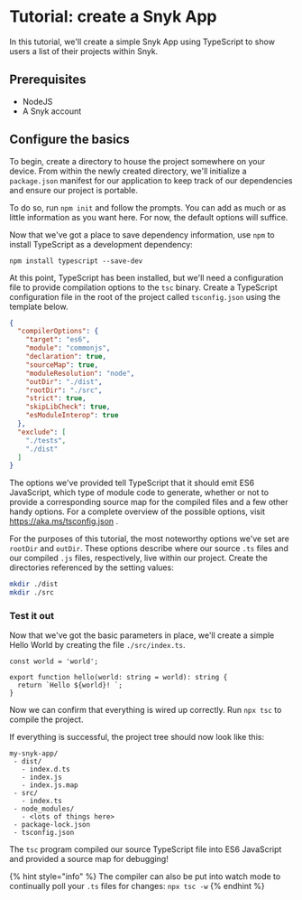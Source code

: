 # Tutorial: create a Snyk App

In this tutorial, we'll create a simple Snyk App using TypeScript to show users a list of their projects within Snyk.

## Prerequisites

* NodeJS
* A Snyk account

## Configure the basics

To begin, create a directory to house the project somewhere on your device. From within the newly created directory, we'll initialize a `package.json` manifest for our application to keep track of our dependencies and ensure our project is portable.

To do so, run `npm init` and follow the prompts. You can add as much or as little information as you want here. For now, the default options will suffice.

Now that we've got a place to save dependency information, use `npm` to install TypeScript as a development dependency:

```
npm install typescript --save-dev
```

At this point, TypeScript has been installed, but we'll need a configuration file to provide compilation options to the `tsc` binary. Create a TypeScript configuration file in the root of the project called `tsconfig.json` using the template below.

```json
{
  "compilerOptions": {
    "target": "es6",
    "module": "commonjs",
    "declaration": true,
    "sourceMap": true,
    "moduleResolution": "node",
    "outDir": "./dist",
    "rootDir": "./src",
    "strict": true,
    "skipLibCheck": true,
    "esModuleInterop": true
  },
  "exclude": [
    "./tests",
    "./dist"
  ]
}
```

The options we've provided tell TypeScript that it should emit ES6 JavaScript, which type of module code to generate, whether or not to provide a corresponding source map for the compiled files and a few other handy options. For a complete overview of the possible options, visit https://aka.ms/tsconfig.json .

For the purposes of this tutorial, the most noteworthy options we've set are `rootDir` and `outDir`. These options describe where our source `.ts` files and our compiled `.js` files, respectively, live within our project. Create the directories referenced by the setting values:

```bash
mkdir ./dist
mkdir ./src
```

### Test it out

Now that we've got the basic parameters in place, we'll create a simple Hello World by creating the file `./src/index.ts`.

```
const world = 'world';

export function hello(world: string = world): string {
  return `Hello ${world}! `;
}
```

Now we can confirm that everything is wired up correctly. Run `npx tsc` to compile the project.

If everything is successful, the project tree should now look like this:

```
my-snyk-app/
 - dist/
   - index.d.ts
   - index.js
   - index.js.map
 - src/
   - index.ts
 - node_modules/
   - <lots of things here>
 - package-lock.json
 - tsconfig.json
```

The `tsc` program compiled our source TypeScript file into ES6 JavaScript and provided a source map for debugging!

{% hint style="info" %}
The compiler can also be put into watch mode to continually poll your `.ts` files for changes: `npx tsc -w`
{% endhint %}
